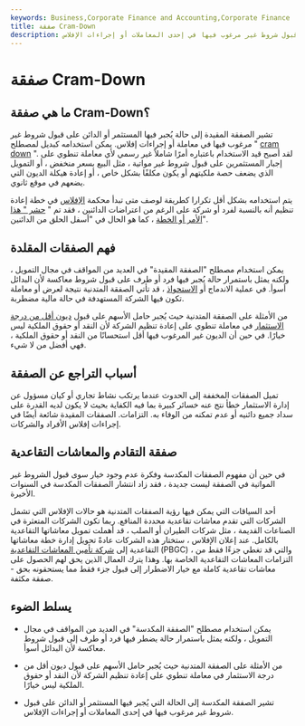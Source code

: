 ```yaml
---
keywords: Business,Corporate Finance and Accounting,Corporate Finance
title: صفقة Cram-Down
description: تشير الصفقة المقيدة إلى الأسفل عندما يُجبر المستثمر أو الدائن على قبول شروط غير مرغوب فيها في إحدى المعاملات أو إجراءات الإفلاس.
---
```


# صفقة Cram-Down
## ما هي صفقة Cram-Down؟

تشير الصفقة المقيدة إلى حالة يُجبر فيها المستثمر أو الدائن على قبول شروط غير مرغوب فيها في معاملة أو إجراءات إفلاس. يمكن استخدامه كبديل لمصطلح " [cram down](/cramdown) ". لقد أصبح قيد الاستخدام باعتباره أمرًا شاملاً غير رسمي لأي معاملة تنطوي على إجبار المستثمرين على قبول شروط غير مواتية ، مثل البيع بسعر منخفض ، أو التمويل الذي يضعف حصة ملكيتهم أو يكون مكلفًا بشكل خاص ، أو إعادة هيكلة الديون التي يضعهم في موقع ثانوي.

يتم استخدامه بشكل أقل تكرارا كطريقة لوصف متى تبدأ محكمة [الإفلاس](/bankruptcy) في خطة إعادة تنظيم أنه بالنسبة لفرد أو شركة على الرغم من اعتراضات الدائنين ، فقد تم " [حشر " هذا الأمر أو الخطة](/crammeddown) ، كما هو الحال في "أسفل الحلق من الدائنين".

## فهم الصفقات المقلدة

يمكن استخدام مصطلح "الصفقة المقيدة" في العديد من المواقف في مجال التمويل ، ولكنه يمثل باستمرار حالة يُجبر فيها فرد أو طرف على قبول شروط معاكسة لأن البدائل أسوأ. في عملية الاندماج أو [الاستحواذ](/buyout) ، قد تأتي الصفقة المتدنية نتيجة لعرض أو معاملة تكون فيها الشركة المستهدفة في حالة مالية مضطربة.

من الأمثلة على الصفقة المتدنية حيث يُجبر حامل الأسهم على قبول [ديون أقل من درجة الاستثمار](/junkbond) في معاملة تنطوي على إعادة تنظيم الشركة لأن النقد أو حقوق الملكية ليس خيارًا. في حين أن الديون غير المرغوب فيها أقل استحسانًا من النقد أو حقوق الملكية ، فهي أفضل من لا شيء.

## أسباب التراجع عن الصفقة

تميل الصفقات المخففة إلى الحدوث عندما يرتكب نشاط تجاري أو كيان مسؤول عن إدارة الاستثمار خطأ نتج عنه خسائر كبيرة بما فيه الكفاية بحيث لا يكون لديه القدرة على سداد جميع دائنيه أو عدم تمكنه من الوفاء به. التزامات. الصفقات المقيدة شائعة أيضًا في إجراءات إفلاس الأفراد والشركات.

## صفقة التقادم والمعاشات التقاعدية

في حين أن مفهوم الصفقات المكدسة وفكرة عدم وجود خيار سوى قبول الشروط غير المواتية في الصفقة ليست جديدة ، فقد زاد انتشار الصفقات المكدسة في السنوات الأخيرة.

أحد السياقات التي يمكن فيها رؤية الصفقات المتدنية هو حالات الإفلاس التي تشمل الشركات التي تقدم معاشات تقاعدية محددة المنافع. ربما تكون الشركات المتعثرة في الصناعات القديمة ، مثل شركات الطيران أو الصلب ، قد أهملت تمويل معاشاتها التقاعدية بالكامل. عند إعلان الإفلاس ، ستختار هذه الشركات عادةً تحويل إدارة خطة معاشاتها التقاعدية إلى [شركة تأمين المعاشات التقاعدية](/pbgc) (PBGC) ، والتي قد تغطي جزءًا فقط من التزامات المعاشات التقاعدية الخاصة بها. وهذا يترك العمال الذين يحق لهم الحصول على معاشات تقاعدية كاملة مع خيار الاضطرار إلى قبول جزء فقط مما يستحقونه بحق - صفقة مكثفة.

## يسلط الضوء

- يمكن استخدام مصطلح "الصفقة المكدسة" في العديد من المواقف في مجال التمويل ، ولكنه يمثل باستمرار حالة يضطر فيها فرد أو طرف إلى قبول شروط معاكسة لأن البدائل أسوأ.

- من الأمثلة على الصفقة المتدنية حيث يُجبر حامل الأسهم على قبول ديون أقل من درجة الاستثمار في معاملة تنطوي على إعادة تنظيم الشركة لأن النقد أو حقوق الملكية ليس خيارًا.

- تشير الصفقة المكدسة إلى الحالة التي يُجبر فيها المستثمر أو الدائن على قبول شروط غير مرغوب فيها في إحدى المعاملات أو إجراءات الإفلاس.

